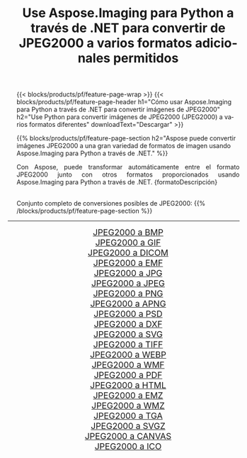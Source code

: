 ﻿---
title: Use Aspose.Imaging para Python a través de .NET para convertir de JPEG2000 a varios formatos adicionales permitidos 
weight: 3920
url: /es/python-net/conversion/from/jpeg2000 
lang: es
langdirlevel: 2
locales: zh-hans,ja,it,ru,de,es,fr,nl,id,lt,pl,pt,vi,tr,ko,zh-hant,ar,hi,th,sv,cs,uk,he
description: Puede transformar rápidamente de JPEG2000(JPEG2000) a varios formatos usando Aspose.Imaging para Python a través de .NET.
---

{{< blocks/products/pf/feature-page-wrap >}}
{{< blocks/products/pf/feature-page-header h1="Cómo usar Aspose.Imaging para Python a través de .NET para convertir imágenes de JPEG2000" h2="Use Python para convertir imágenes de JPEG2000 (JPEG2000) a varios formatos diferentes" downloadText="Descargar" >}}


{{% blocks/products/pf/feature-page-section  h2="Aspose puede convertir imágenes JPEG2000 a una gran variedad de formatos de imagen usando Aspose.Imaging para Python a través de .NET." %}}
<p align=justify>Con Aspose, puede transformar automáticamente entre el formato JPEG2000 junto con otros formatos proporcionados usando Aspose.Imaging para Python a través de .NET. {formatoDescripción}</p>
<br/>
Conjunto completo de conversiones posibles de JPEG2000:
{{% /blocks/products/pf/feature-page-section %}}
<div class="container-fluid productfamilypage bg-gray">
    <div class="convertypes bg-gray agp-content section">
        <div class="container">
		<hr style="margin-left:-20px;"/>
		<div class="row other-converters" style="gap: 10px;font-size: 19px;text-align:center;">
		    <div class='col-md-2 other-converter remove-lp remove-rp'><a href="/imaging/es/python-net/conversion/jpeg2000-to-bmp" style="padding:15px;">JPEG2000 a BMP</a></div><div class='col-md-2 other-converter remove-lp remove-rp'><a href="/imaging/es/python-net/conversion/jpeg2000-to-gif" style="padding:15px;">JPEG2000 a GIF</a></div><div class='col-md-2 other-converter remove-lp remove-rp'><a href="/imaging/es/python-net/conversion/jpeg2000-to-dicom" style="padding:15px;">JPEG2000 a DICOM</a></div><div class='col-md-2 other-converter remove-lp remove-rp'><a href="/imaging/es/python-net/conversion/jpeg2000-to-emf" style="padding:15px;">JPEG2000 a EMF</a></div><div class='col-md-2 other-converter remove-lp remove-rp'><a href="/imaging/es/python-net/conversion/jpeg2000-to-jpg" style="padding:15px;">JPEG2000 a JPG</a></div><div class='col-md-2 other-converter remove-lp remove-rp'><a href="/imaging/es/python-net/conversion/jpeg2000-to-jpeg" style="padding:15px;">JPEG2000 a JPEG</a></div><div class='col-md-2 other-converter remove-lp remove-rp'><a href="/imaging/es/python-net/conversion/jpeg2000-to-png" style="padding:15px;">JPEG2000 a PNG</a></div><div class='col-md-2 other-converter remove-lp remove-rp'><a href="/imaging/es/python-net/conversion/jpeg2000-to-apng" style="padding:15px;">JPEG2000 a APNG</a></div><div class='col-md-2 other-converter remove-lp remove-rp'><a href="/imaging/es/python-net/conversion/jpeg2000-to-psd" style="padding:15px;">JPEG2000 a PSD</a></div><div class='col-md-2 other-converter remove-lp remove-rp'><a href="/imaging/es/python-net/conversion/jpeg2000-to-dxf" style="padding:15px;">JPEG2000 a DXF</a></div><div class='col-md-2 other-converter remove-lp remove-rp'><a href="/imaging/es/python-net/conversion/jpeg2000-to-svg" style="padding:15px;">JPEG2000 a SVG</a></div><div class='col-md-2 other-converter remove-lp remove-rp'><a href="/imaging/es/python-net/conversion/jpeg2000-to-tiff" style="padding:15px;">JPEG2000 a TIFF</a></div><div class='col-md-2 other-converter remove-lp remove-rp'><a href="/imaging/es/python-net/conversion/jpeg2000-to-webp" style="padding:15px;">JPEG2000 a WEBP</a></div><div class='col-md-2 other-converter remove-lp remove-rp'><a href="/imaging/es/python-net/conversion/jpeg2000-to-wmf" style="padding:15px;">JPEG2000 a WMF</a></div><div class='col-md-2 other-converter remove-lp remove-rp'><a href="/imaging/es/python-net/conversion/jpeg2000-to-pdf" style="padding:15px;">JPEG2000 a PDF</a></div><div class='col-md-2 other-converter remove-lp remove-rp'><a href="/imaging/es/python-net/conversion/jpeg2000-to-html" style="padding:15px;">JPEG2000 a HTML</a></div><div class='col-md-2 other-converter remove-lp remove-rp'><a href="/imaging/es/python-net/conversion/jpeg2000-to-emz" style="padding:15px;">JPEG2000 a EMZ</a></div><div class='col-md-2 other-converter remove-lp remove-rp'><a href="/imaging/es/python-net/conversion/jpeg2000-to-wmz" style="padding:15px;">JPEG2000 a WMZ</a></div><div class='col-md-2 other-converter remove-lp remove-rp'><a href="/imaging/es/python-net/conversion/jpeg2000-to-tga" style="padding:15px;">JPEG2000 a TGA</a></div><div class='col-md-2 other-converter remove-lp remove-rp'><a href="/imaging/es/python-net/conversion/jpeg2000-to-svgz" style="padding:15px;">JPEG2000 a SVGZ</a></div><div class='col-md-2 other-converter remove-lp remove-rp'><a href="/imaging/es/python-net/conversion/jpeg2000-to-canvas" style="padding:15px;">JPEG2000 a CANVAS</a></div><div class='col-md-2 other-converter remove-lp remove-rp'><a href="/imaging/es/python-net/conversion/jpeg2000-to-ico" style="padding:15px;">JPEG2000 a ICO</a></div>
                </div>
        </div>
    </div>
</div>
<br/>

